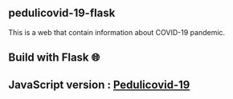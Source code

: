 ## pedulicovid-19-flask

This is a web that contain information about COVID-19 pandemic.

## Build with Flask 🌐

## JavaScript version : [Pedulicovid-19](https://arifian853.github.io/pedulicovid-19)
